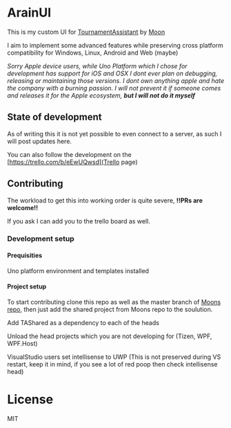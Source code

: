 # ArainUI
This is my custom UI for [TournamentAssistant](https://github.com/MatrikMoon/TournamentAssistant) by [Moon](https://github.com/MatrikMoon)

I aim to implement some advanced features while preserving cross platform compatibility for Windows, Linux, Android and Web (maybe)

*Sorry Apple device users, while Uno Platform which I chose for development has support for iOS and OSX I dont ever plan on debugging, releasing or maintaining those versions. I dont own anything apple and hate the company with a burning passion. I will not prevent it if someone comes and releases it for the Apple ecosystem, **but I will not do it myself***

## State of development
As of writing this it is not yet possible to even connect to a server, as such I will post updates here. 

You can also follow the development on the [https://trello.com/b/eEwUQwsd](Trello page) 

## Contributing
The workload to get this into working order is quite severe, **!!PRs are welcome!!**

If you ask I can add you to the trello board as well.

### Development setup
#### Prequisities
Uno platform environment and templates installed

#### Project setup
To start contributing clone this repo as well as the master branch of [Moons repo](https://github.com/MatrikMoon/TournamentAssistant), then just add the shared project from Moons repo to the soulution.

Add TAShared as a dependency to each of the heads

Unload the head projects which you are not developing for (Tizen, WPF, WPF.Host)

VisualStudio users set intellisense to UWP (This is not preserved during VS restart, keep it in mind, if you see a lot of red poop then check intellisense head)

# License
MIT
